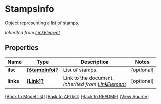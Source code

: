 ﻿# StampsInfo
Object representing a list of stamps.

*Inherited from [LinkElement](LinkElement.md)*
## Properties
Name | Type | Description | Notes
------------ | ------------- | ------------- | -------------
**list** | [**[StampInfo]?**](StampInfo.md) | List of stamps. | [optional]
**links** | [**[Link]?**](Link.md) | Link to the document.<br />*Inherited from [LinkElement](LinkElement.md)* | [optional]

[[Back to Model list]](../README.md#documentation-for-models) [[Back to API list]](../README.md#documentation-for-api-endpoints) [[Back to README]](../README.md) [[View Source]](../AsposePdfCloud/Models/StampsInfo.swift)

